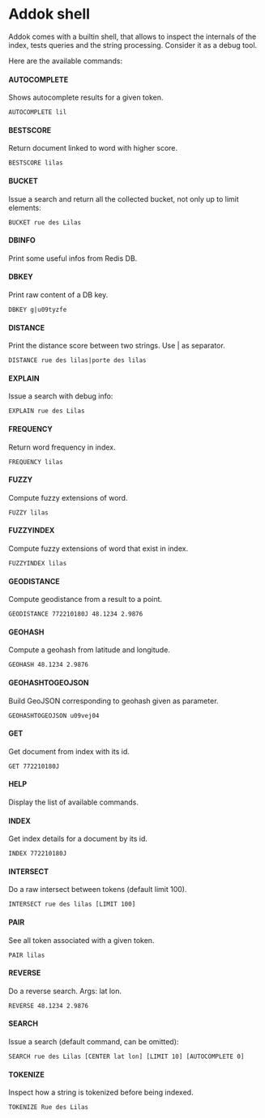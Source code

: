 # Addok shell

Addok comes with a builtin shell, that allows to inspect the
internals of the index, tests queries and the string processing.
Consider it as a debug tool.

Here are the available commands:

#### AUTOCOMPLETE
Shows autocomplete results for a given token.

    AUTOCOMPLETE lil

#### BESTSCORE
Return document linked to word with higher score.

    BESTSCORE lilas

#### BUCKET
Issue a search and return all the collected bucket, not only up to limit elements:

    BUCKET rue des Lilas

#### DBINFO
Print some useful infos from Redis DB.

#### DBKEY
Print raw content of a DB key.

    DBKEY g|u09tyzfe

#### DISTANCE
Print the distance score between two strings. Use | as separator.

    DISTANCE rue des lilas|porte des lilas

#### EXPLAIN
Issue a search with debug info:

    EXPLAIN rue des Lilas

#### FREQUENCY
Return word frequency in index.

    FREQUENCY lilas

#### FUZZY
Compute fuzzy extensions of word.

    FUZZY lilas

#### FUZZYINDEX
Compute fuzzy extensions of word that exist in index.

    FUZZYINDEX lilas

#### GEODISTANCE
Compute geodistance from a result to a point.

    GEODISTANCE 772210180J 48.1234 2.9876

#### GEOHASH
Compute a geohash from latitude and longitude.

    GEOHASH 48.1234 2.9876

#### GEOHASHTOGEOJSON
Build GeoJSON corresponding to geohash given as parameter.

    GEOHASHTOGEOJSON u09vej04

#### GET
Get document from index with its id.

    GET 772210180J

#### HELP
Display the list of available commands.

#### INDEX
Get index details for a document by its id.

    INDEX 772210180J

#### INTERSECT
Do a raw intersect between tokens (default limit 100).

    INTERSECT rue des lilas [LIMIT 100]

#### PAIR
See all token associated with a given token.

    PAIR lilas

#### REVERSE
Do a reverse search. Args: lat lon.

    REVERSE 48.1234 2.9876

#### SEARCH
Issue a search (default command, can be omitted):

    SEARCH rue des Lilas [CENTER lat lon] [LIMIT 10] [AUTOCOMPLETE 0]

#### TOKENIZE
Inspect how a string is tokenized before being indexed.

    TOKENIZE Rue des Lilas
